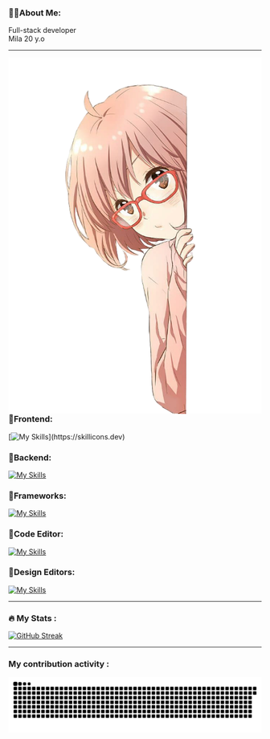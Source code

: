 ### 👩‍💻About Me:  
Full-stack developer  
Mila 20 y.o  

---

<img height="710" src="img/girl.png" align=right>

### 💙Frontend:  
[![My Skills](https://skillicons.dev/icons?i=js,html,css,)](https://skillicons.dev)

### 💙Backend:  
[![My Skills](https://skillicons.dev/icons?i=mysql,sqlite,php,go)](https://skillicons.dev)

### 💙Frameworks:  
[![My Skills](https://skillicons.dev/icons?i=scss)](https://skillicons.dev)

### 💙Code Editor:  
[![My Skills](https://skillicons.dev/icons?i=vscode)](https://skillicons.dev)

### 💙Design Editors:  
[![My Skills](https://skillicons.dev/icons?i=figma,ai,ps)](https://skillicons.dev)

---
### :fire: My Stats :

[![GitHub Streak](https://github-readme-streak-stats.herokuapp.com?user=Deoships&theme=tokyonight&hide_border=true&border_radius=0&card_width=950)](https://git.io/streak-stats)

---
### My contribution activity :
![GitHub Snake SVG](https://github.com/Deoships/Deoships/blob/output/github-contribution-grid-snake-dark.svg)
